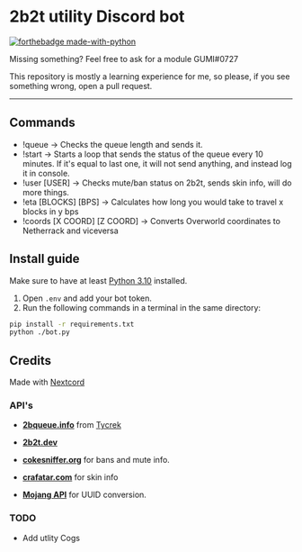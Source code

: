 # 2b2t utility Discord bot

[![forthebadge made-with-python](http://ForTheBadge.com/images/badges/made-with-python.svg)](https://www.python.org/)

Missing something? Feel free to ask for a module GUMI#0727

This repository is mostly a learning experience for me, so please, if you see something wrong, open a pull request.

---

## Commands

- !queue -> Checks the queue length and sends it.
- !start -> Starts a loop that sends the status of the queue every 10 minutes. If it's equal to last one, it will not send anything, and instead log it in console.
- !user [USER] -> Checks mute/ban status on 2b2t, sends skin info, will do more things.
- !eta [BLOCKS] [BPS] -> Calculates how long you would take to travel x blocks in y bps
- !coords [X COORD] [Z COORD] -> Converts Overworld coordinates to Netherrack and viceversa

## Install guide

Make sure to have at least [Python 3.10](https://www.python.org/downloads/) installed.

1. Open `.env` and add your bot token.
2. Run the following commands in a terminal in the same directory:

```bash
pip install -r requirements.txt
python ./bot.py
```

## Credits

Made with [Nextcord](https://github.com/nextcord/nextcord/)

### API's

- **[2bqueue.info](https://2bqueue.info/)** from [Tycrek](https://tycrek.com/)

- **[2b2t.dev](https://api.2b2t.dev/)**

- **[cokesniffer.org](https://api.cokesniffer.org)** for bans and mute info.

- **[crafatar.com](https://crafatar.com/)** for skin info

- **[Mojang API](https://mojang-api-docs.netlify.app/)** for UUID conversion. 

### TODO

- Add utlity Cogs